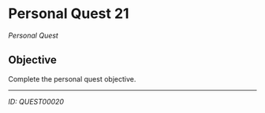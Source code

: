# Personal Quest 21

*Personal Quest*

## Objective
Complete the personal quest objective.

---
*ID: QUEST00020*
